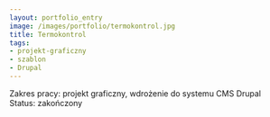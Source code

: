 ```yaml
---
layout: portfolio_entry
image: /images/portfolio/termokontrol.jpg
title: Termokontrol
tags: 
- projekt-graficzny
- szablon
- Drupal
---
```

Zakres pracy: projekt graficzny, wdrożenie do systemu CMS Drupal <br />
Status: zakończony